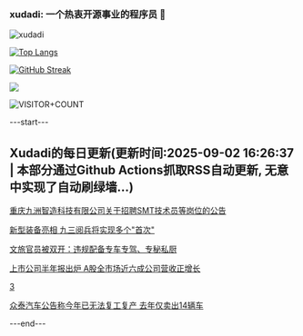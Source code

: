 ### xudadi: 一个热衷开源事业的程序员 👋

![xudadi](https://github-readme-stats-git-masterorgs-github-readme-stats-team.vercel.app/api?username=xudadi)

[![Top Langs](https://github-readme-stats.vercel.app/api/top-langs/?username=xudadi)](https://github.com/anuraghazra/github-readme-stats)

[![GitHub Streak](https://streak-stats.demolab.com?user=xudadi&locale=zh_Hans)](https://git.io/streak-stats)

![](https://raw.githubusercontent.com/xudadi/xudadi/main/assets/github-contribution-grid-snake.svg)

![VISITOR+COUNT](https://komarev.com/ghpvc/?username=xudadi&label=VISITOR+COUNT)


---start---

## Xudadi的每日更新(更新时间:2025-09-02 16:26:37 | 本部分通过Github Actions抓取RSS自动更新, 无意中实现了自动刷绿墙...)

[重庆九洲智造科技有限公司关于招聘SMT技术员等岗位的公告](https://www.gongkaoleida.com/article/2599253)

[新型装备亮相 九三阅兵将实现多个"首次"](https://m.163.com/news/article/K8F0S361000189PS.html)

[文旅官员被双开：违规配备专车专驾、专秘私厨](https://m.163.com/news/article/K8EUFVGV0514CDBK.html)

[上市公司半年报出炉 A股全市场近六成公司营收正增长](https://m.163.com/news/article/K8EM0OHJ053469LG.html)

[3](https://m.163.com/touch/news/sub/domestic)

[众泰汽车公告称今年已无法复工复产 去年仅卖出14辆车](https://m.163.com/news/article/K8DNKQ040512B07B.html)

---end---
